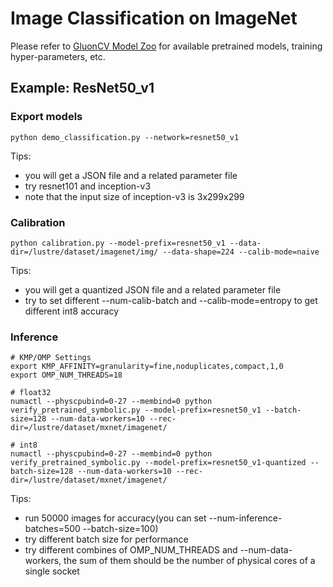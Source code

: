 # Image Classification on ImageNet

Please refer to [GluonCV Model Zoo](http://gluon-cv.mxnet.io/model_zoo/index.html#image-classification)
for available pretrained models, training hyper-parameters, etc.

## Example: ResNet50_v1

### Export models
```
python demo_classification.py --network=resnet50_v1
```
Tips:

- you will get a JSON file and a related parameter file
- try resnet101 and inception-v3
- note that the input size of inception-v3 is 3x299x299

### Calibration
```
python calibration.py --model-prefix=resnet50_v1 --data-dir=/lustre/dataset/imagenet/img/ --data-shape=224 --calib-mode=naive
```
Tips:

- you will get a quantized JSON file and a related parameter file
- try to set different --num-calib-batch and --calib-mode=entropy to get different int8 accuracy

### Inference

```
# KMP/OMP Settings
export KMP_AFFINITY=granularity=fine,noduplicates,compact,1,0
export OMP_NUM_THREADS=18

# float32
numactl --physcpubind=0-27 --membind=0 python verify_pretrained_symbolic.py --model-prefix=resnet50_v1 --batch-size=128 --num-data-workers=10 --rec-dir=/lustre/dataset/mxnet/imagenet/

# int8
numactl --physcpubind=0-27 --membind=0 python verify_pretrained_symbolic.py --model-prefix=resnet50_v1-quantized --batch-size=128 --num-data-workers=10 --rec-dir=/lustre/dataset/mxnet/imagenet/
```

Tips:

- run 50000 images for accuracy(you can set --num-inference-batches=500 --batch-size=100)
- try different batch size for performance
- try different combines of OMP_NUM_THREADS and --num-data-workers, the sum of them should be the number of physical cores of a single socket